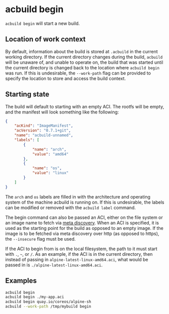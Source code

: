 # acbuild begin

`acbuild begin` will start a new build.

## Location of work context

By default, information about the build is stored at `.acbuild` in the current
working directory. If the current directory changes during the build, `acbuild`
will be unaware of, and unable to operate on, the build that was started until
the current directory is changed back to the location where `acbuild begin` was
run. If this is undesirable, the `--work-path` flag can be provided to specify
the location to store and access the build context.

## Starting state

The build will default to starting with an empty ACI. The rootfs will be empty,
and the manifest will look something like the following:

```json
{
    "acKind": "ImageManifest",
    "acVersion": "0.7.1+git",
    "name": "acbuild-unnamed",
    "labels": [
        {
            "name": "arch",
            "value": "amd64"
        },
        {
            "name": "os",
            "value": "linux"
        }
    ]
}
```

The `arch` and `os` labels are filled in with the architecture and operating
system of the machine acbuild is running on. If this is undesirable, the labels
can be modified or removed with the `acbuild label` command.

The begin command can also be passed an ACI, either on the file system or an
image name to fetch via [meta
discovery](https://github.com/appc/spec/blob/master/spec/discovery.md#meta-discovery).
When an ACI is specified, it is used as the starting point for the build as
opposed to an empty image. If the image is to be fetched via meta discovery
over http (as opposed to https), the `--insecure` flag must be used.

If the ACI to begin from is on the local filesystem, the path to it must start
with `.`, `~`, or `/`. As an example, if the ACI is in the current directory,
then instead of passing in `alpine-latest-linux-amd64.aci`, what would be
passed in is `./alpine-latest-linux-amd64.aci`.

## Examples

```bash
acbuild begin
acbuild begin ./my-app.aci
acbuild begin quay.io/coreos/alpine-sh
acbuild --work-path /tmp/mybuild begin
```
